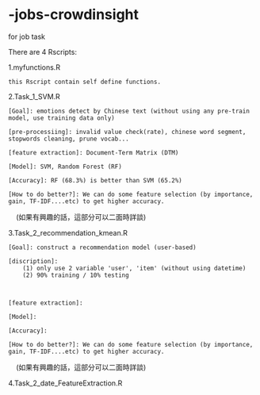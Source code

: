 # -jobs-crowdinsight
for job task

There are 4 Rscripts:

1.myfunctions.R

    this Rscript contain self define functions.

2.Task_1_SVM.R

    [Goal]: emotions detect by Chinese text (without using any pre-train model, use training data only)
    
    [pre-processiing]: invalid value check(rate), chinese word segment, stopwords cleaning, prune vocab...
    
    [feature extraction]: Document-Term Matrix (DTM)
    
    [Model]: SVM, Random Forest (RF)
    
    [Accuracy]: RF (68.3%) is better than SVM (65.2%)
    
    [How to do better?]: We can do some feature selection (by importance, gain, TF-IDF....etc) to get higher accuracy.
                        (如果有興趣的話，這部分可以二面時詳談)
                   
                    
3.Task_2_recommendation_kmean.R
    
    [Goal]: construct a recommendation model (user-based)
    
    [discription]: 
        (1) only use 2 variable 'user', 'item' (without using datetime)
        (2) 90% training / 10% testing
         
    
    
    [feature extraction]: 
    
    [Model]: 
    
    [Accuracy]: 
    
    [How to do better?]: We can do some feature selection (by importance, gain, TF-IDF....etc) to get higher accuracy.
                        (如果有興趣的話，這部分可以二面時詳談)

    
    
    
4.Task_2_date_FeatureExtraction.R
      
